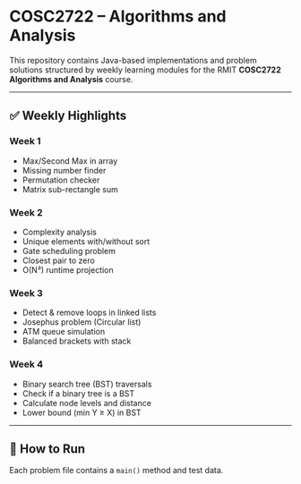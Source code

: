 # COSC2722 – Algorithms and Analysis

This repository contains Java-based implementations and problem solutions structured by weekly learning modules for the RMIT **COSC2722 Algorithms and Analysis** course.

---

## ✅ Weekly Highlights

### Week 1
- Max/Second Max in array
- Missing number finder
- Permutation checker
- Matrix sub-rectangle sum

### Week 2
- Complexity analysis
- Unique elements with/without sort
- Gate scheduling problem
- Closest pair to zero
- O(N³) runtime projection

### Week 3
- Detect & remove loops in linked lists
- Josephus problem (Circular list)
- ATM queue simulation
- Balanced brackets with stack

### Week 4
- Binary search tree (BST) traversals
- Check if a binary tree is a BST
- Calculate node levels and distance
- Lower bound (min Y ≥ X) in BST

---

## 🔧 How to Run

Each problem file contains a `main()` method and test data.
